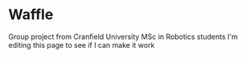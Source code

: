 # Waffle
Group project from Cranfield University MSc in Robotics students
I'm editing this page to see if I can make it work

